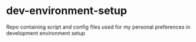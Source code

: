 # dev-environment-setup
Repo containing script and config files used for my personal preferences in development environment setup

